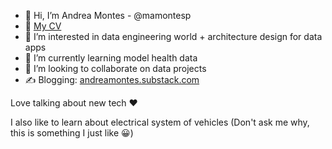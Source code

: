 - 👋 Hi, I’m Andrea Montes - @mamontesp
- 📘 [My CV](https://mamontesp.github.io/cv/)
- 👀 I’m interested in data engineering world + architecture design for data apps
- 🌱 I’m currently learning model health data
- 💞️ I’m looking to collaborate on data projects
- ✍️ Blogging: [andreamontes.substack.com](https://andreamontes.substack.com)

Love talking about new tech :heart:

I also like to learn about electrical system of vehicles (Don't ask me why, this is something I just like 😀)
<!---
mamontesp/mamontesp is a ✨ special ✨ repository because its `README.md` (this file) appears on your GitHub profile.
You can click the Preview link to take a look at your changes.
--->
